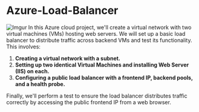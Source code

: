 # Azure-Load-Balancer
![Imgur](https://i.imgur.com/wPOZXtx.jpg)
In this Azure cloud project, we'll create a virtual network with two virtual machines (VMs) hosting web servers. We will set up a basic load balancer to distribute traffic across backend VMs and test its functionality. This involves:

1. **Creating a virtual network with a subnet.**
2. **Setting up two identical Virtual Machines and installing Web Server (IIS) on each.**
3. **Configuring a public load balancer with a frontend IP, backend pools, and a health probe.**

Finally, we'll perform a test to ensure the load balancer distributes traffic correctly by accessing the public frontend IP from a web browser.
